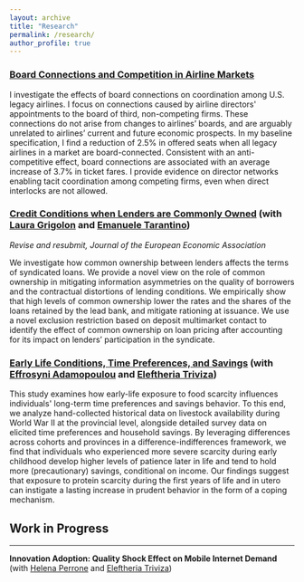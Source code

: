 ```yaml
---
layout: archive
title: "Research"
permalink: /research/
author_profile: true
---
```


### [Board Connections and Competition in Airline Markets](/files/JMP.pdf)

I investigate the effects of board connections on coordination among U.S. legacy airlines. I focus on connections caused by airline directors' appointments to the board of third, non-competing firms. These connections do not arise from changes to airlines’ boards, and are arguably unrelated to airlines’ current and future economic prospects. In my baseline specification, I find a reduction of 2.5% in offered seats when all legacy airlines in a market are board-connected. Consistent with an anti-competitive effect, board connections are associated with an average increase of 3.7% in ticket fares. I provide evidence on director networks enabling tacit coordination among competing firms, even when direct interlocks are not allowed.


### [Credit Conditions when Lenders are Commonly Owned](/files/ColomboGrigolonTarantino_CreditConditionsWhenLendersAreCommonlyOwned.pdf)  (with [Laura Grigolon](https://sites.google.com/site/lauragrig/home) and [Emanuele Tarantino](https://sites.google.com/site/etarantino/))

_Revise and resubmit, Journal of the European Economic Association_
<p class="text-justify">We investigate how common ownership between lenders affects the terms of syndicated loans. We provide a novel view on the role of common ownership in mitigating information asymmetries on the quality of borrowers and the contractual distortions of lending conditions. We empirically show that high levels of common ownership lower the rates and the shares of the loans retained by the lead bank, and mitigate rationing at issuance. We use a novel exclusion restriction based on deposit multimarket contact to identify the effect of common ownership on loan pricing after accounting for its impact on lenders’ participation in the syndicate.</p>


### [Early Life Conditions, Time Preferences, and Savings](https://papers.ssrn.com/sol3/papers.cfm?abstract_id=4912705) (with [Effrosyni Adamopoulou](https://sites.google.com/site/efiadamopoulou/home) and [Eleftheria Triviza](https://sites.google.com/site/eleftheriatrivizaecon/home))

<p class="text-justify">This study examines how early-life exposure to food scarcity influences individuals' long-term time preferences and savings behavior. To this end, we analyze hand-collected historical data on livestock availability during World War II at the provincial level, alongside detailed survey data on elicited time preferences and household savings. By leveraging differences across cohorts and provinces in a difference-indifferences framework, we find that individuals who experienced more severe scarcity during early childhood develop higher levels of patience later in life and tend to hold more (precautionary) savings, conditional on income. Our findings suggest that exposure to protein scarcity during the first years of life and in utero can instigate a lasting increase in prudent behavior in the form of a coping mechanism.</p>

## Work in Progress
---------

**Innovation Adoption: Quality Shock Effect on Mobile Internet Demand** (with [Helena Perrone](https://sites.google.com/site/helenaperrone2/) and [Eleftheria Triviza](https://sites.google.com/site/eleftheriatrivizaecon/home))
